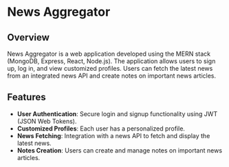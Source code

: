 # News Aggregator

## Overview
News Aggregator is a web application developed using the MERN stack (MongoDB, Express, React, Node.js). The application allows users to sign up, log in, and view customized profiles. Users can fetch the latest news from an integrated news API and create notes on important news articles.

## Features
- **User Authentication**: Secure login and signup functionality using JWT (JSON Web Tokens).
- **Customized Profiles**: Each user has a personalized profile.
- **News Fetching**: Integration with a news API to fetch and display the latest news.
- **Notes Creation**: Users can create and manage notes on important news articles.







